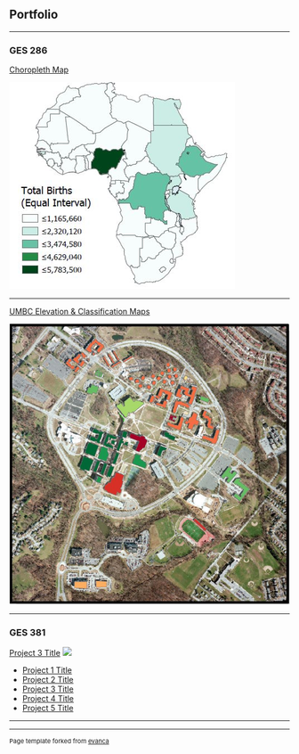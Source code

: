 ## Portfolio

---

### GES 286 

[Choropleth Map](/projects/project1)

<img src="images/choropleth.JPG?raw=true"/>

---
[UMBC Elevation & Classification Maps](/projects/project2)

<img src="images/class286.JPG?raw=true"/>

---

### GES 381

[Project 3 Title](/projects/project3)
<img src="images/dummy_thumbnail.jpg?raw=true"/>


- [Project 1 Title](http://example.com/)
- [Project 2 Title](http://example.com/)
- [Project 3 Title](http://example.com/)
- [Project 4 Title](http://example.com/)
- [Project 5 Title](http://example.com/)

---




---
<p style="font-size:11px">Page template forked from <a href="https://github.com/evanca/quick-portfolio">evanca</a></p>
<!-- Remove above link if you don't want to attibute -->
